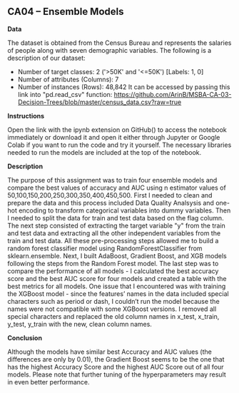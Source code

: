 ## CA04 – Ensemble Models

**Data**

The dataset is obtained from the Census Bureau and represents the salaries of people along with seven demographic variables. The following is a description of our dataset:
- Number of target classes: 2 ('>50K' and '<=50K') [Labels: 1, 0]
- Number of attributes (Columns): 7
- Number of instances (Rows): 48,842
It can be accessed by passing this link into "pd.read_csv" function:
https://github.com/ArinB/MSBA-CA-03-Decision-Trees/blob/master/census_data.csv?raw=true

**Instructions**

Open the link with the ipynb extension on GitHub() to access the notebook immediately or download it and open it either through Jupyter or Google Colab if you want to run the code and try it yourself. The necessary libraries needed to run the models are included at the top of the notebook.

**Description**

The purpose of this assignment was to train four ensemble models and compare the best values of accuracy and AUC using n estimator values of 50,100,150,200,250,300,350,400,450,500. First I needed to clean and prepare the data and this process included Data Quality Analsysis and one-hot encoding to transform categorical variables into dummy variables. Then I needed to split the data for train and test data based on the flag column. The next step consisted of extracting the target variable "y" from the train and test data and extracting all the other independent variables from the train and test data. All these pre-processing steps allowed me to build a random forest classifier model using RandomForestClassifier from sklearn.ensemble. Next, I built AdaBoost, Gradient Boost, and XGB models following the steps from the Random Forest model. The last step was to compare the performance of all models - I calculated the best accuracy score and the best AUC score for four models and created a table with the best metrics for all models. One issue that I encountered was with training the XGBoost model - since the features’ names in the data included special characters such as period or dash, I couldn’t run the model because the names were not compatible with some XGBoost versions. I removed all special characters and replaced the old column names in x_test, x_train,  y_test, y_train with the new, clean column names.

**Conclusion**

Although the models have similar best Accuracy and AUC values (the differences are only by 0.01), the Gradient Boost seems to be the one that has the highest Accuracy Score and the highest AUC Score out of all four models. Please note that further tuning of the hyperparameters may result in even better performance.
